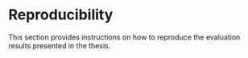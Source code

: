 # Reproducibility

This section provides instructions on how to reproduce the evaluation results presented in the thesis.
